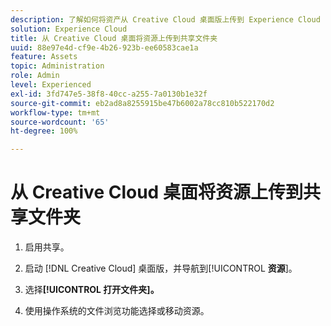 ```yaml
---
description: 了解如何将资产从 Creative Cloud 桌面版上传到 Experience Cloud 中的共享文件夹。
solution: Experience Cloud
title: 从 Creative Cloud 桌面将资源上传到共享文件夹
uuid: 88e97e4d-cf9e-4b26-923b-ee60583cae1a
feature: Assets
topic: Administration
role: Admin
level: Experienced
exl-id: 3fd747e5-38f8-40cc-a255-7a0130b1e32f
source-git-commit: eb2ad8a8255915be47b6002a78cc810b522170d2
workflow-type: tm+mt
source-wordcount: '65'
ht-degree: 100%

---
```


# 从 Creative Cloud 桌面将资源上传到共享文件夹

1. 启用共享。

1. 启动 [!DNL Creative Cloud] 桌面版，并导航到&#x200B;[!UICONTROL **资源**]。

1. 选择&#x200B;**[!UICONTROL 打开文件夹]。**

1. 使用操作系统的文件浏览功能选择或移动资源。
